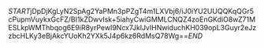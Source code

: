 $START$jDpDjKgLyN2SpAg2YaPMn3pPZgT4m1LXVbj6/iJ0iYU2UUQQKqQGr5cPupmVuykxGcFZ/BI1kZDwvIsk+5iahyCwiGMMLCNQZ4zoEnGKdiO8wZ71MESLkpWMThbqog6E9iR8yrPewI9Ncx7JklJvIHNwiduchKH039opL3Guyr2eJzzbcHLKy3eBjAkcYUoKh2YXk5J4p6kz6RdMsQ78Wg==$END$